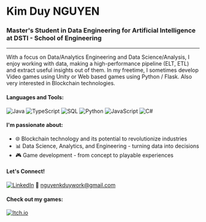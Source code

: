 # Kim Duy NGUYEN
### Master's Student in Data Engineering for Artificial Intelligence at DSTI - School of Engineering

---

With a focus on Data/Analytics Engineering and Data Science/Analysis, I enjoy working with data, making a high-performance pipeline (ELT, ETL) and extract useful insights out of them. In my freetime, I sometimes develop Video games using Unity or Web based games using Python / Flask. Also very interested in Blockchain technologies.

#### Languages and Tools:

![Java](https://img.shields.io/badge/-Java-000?&logo=Java&logoColor=007396)
![TypeScript](https://img.shields.io/badge/-TypeScript-000?&logo=TypeScript)
![SQL](https://img.shields.io/badge/-SQL-000?&logo=MySQL)
![Python](https://img.shields.io/badge/-Python-000?&logo=Python)
![JavaScript](https://img.shields.io/badge/-JavaScript-000?&logo=JavaScript)
![C#](https://img.shields.io/badge/C%23-C%20sharp-blue)

#### I'm passionate about:

- 🌐 Blockchain technology and its potential to revolutionize industries
- 📊 Data Science, Analytics, and Engineering - turning data into decisions
- 🎮 Game development - from concept to playable experiences

#### Let's Connect!

[![LinkedIn](https://img.shields.io/badge/LinkedIn-Duy%20Nguyen-blue?logo=linkedin)](https://www.linkedin.com/in/duynguyenkim)
📧 nguyenkduywork@gmail.com

#### Check out my games:

[![Itch.io](https://img.shields.io/badge/Itch.io-My%20Games-orange?logo=itch.io)](https://nguyenkduy.itch.io)
